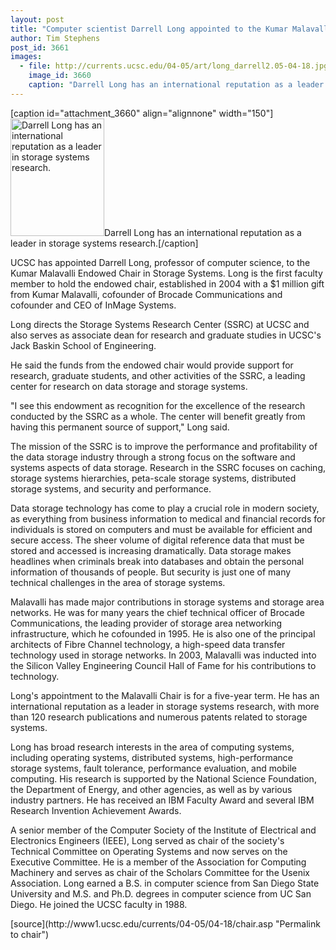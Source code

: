 ```yaml
---
layout: post
title: "Computer scientist Darrell Long appointed to the Kumar Malavalli Endowed Chair in Storage Systems"
author: Tim Stephens
post_id: 3661
images:
  - file: http://currents.ucsc.edu/04-05/art/long_darrell2.05-04-18.jpg
    image_id: 3660
    caption: "Darrell Long has an international reputation as a leader in storage systems research."
---
```


[caption id="attachment_3660" align="alignnone" width="150"]<a href="http://localhost/mysite/wp-content/uploads/2005/04/long_darrell2.05-04-18.jpg"><img class="size-full wp-image-3660" src="http://localhost/mysite/wp-content/uploads/2005/04/long_darrell2.05-04-18.jpg" alt="Darrell Long has an international reputation as a leader in storage systems research." width="150" height="188" /></a>Darrell Long has an international reputation as a leader in storage systems research.[/caption]
<a name="content" id="content"></a>
<p>
  UCSC has appointed Darrell Long, professor of computer science, to the Kumar Malavalli Endowed Chair in Storage Systems. Long is the first faculty member to hold the endowed chair, established in 2004 with a $1 million gift from Kumar Malavalli, cofounder of Brocade Communications and cofounder and CEO of InMage Systems.
</p>
<p>
  Long directs the Storage Systems Research Center (SSRC) at UCSC and also serves as associate dean for research and graduate studies in UCSC's Jack Baskin School of Engineering.
</p>
<p>
  He said the funds from the endowed chair would provide support for research, graduate students, and other activities of the SSRC, a leading center for research on data storage and storage systems.<br>
</p>
<p>
  "I see this endowment as recognition for the excellence of the research conducted by the SSRC as a whole. The center will benefit greatly from having this permanent source of support," Long said.<br>
</p>
<p>
  The mission of the SSRC is to improve the performance and profitability of the data storage industry through a strong focus on the software and systems aspects of data storage. Research in the SSRC focuses on caching, storage systems hierarchies, peta-scale storage systems, distributed storage systems, and security and performance.<br>
</p>
<p>
  Data storage technology has come to play a crucial role in modern society, as everything from business information to medical and financial records for individuals is stored on computers and must be available for efficient and secure access. The sheer volume of digital reference data that must be stored and accessed is increasing dramatically. Data storage makes headlines when criminals break into databases and obtain the personal information of thousands of people. But security is just one of many technical challenges in the area of storage systems.<br>
</p>
<p>
  Malavalli has made major contributions in storage systems and storage area networks. He was for many years the chief technical officer of Brocade Communications, the leading provider of storage area networking infrastructure, which he cofounded in 1995. He is also one of the principal architects of Fibre Channel technology, a high-speed data transfer technology used in storage networks. In 2003, Malavalli was inducted into the Silicon Valley Engineering Council Hall of Fame for his contributions to technology.<br>
</p>
<p>
  Long's appointment to the Malavalli Chair is for a five-year term. He has an international reputation as a leader in storage systems research, with more than 120 research publications and numerous patents related to storage systems.<br>
</p>
<p>
  Long has broad research interests in the area of computing systems, including operating systems, distributed systems, high-performance storage systems, fault tolerance, performance evaluation, and mobile computing. His research is supported by the National Science Foundation, the Department of Energy, and other agencies, as well as by various industry partners. He has received an IBM Faculty Award and several IBM Research Invention Achievement Awards.<br>
</p>
<p>
  A senior member of the Computer Society of the Institute of Electrical and Electronics Engineers (IEEE), Long served as chair of the society's Technical Committee on Operating Systems and now serves on the Executive Committee. He is a member of the Association for Computing Machinery and serves as chair of the Scholars Committee for the Usenix Association. Long earned a B.S. in computer science from San Diego State University and M.S. and Ph.D. degrees in computer science from UC San Diego. He joined the UCSC faculty in 1988.<br>
</p>
[source](http://www1.ucsc.edu/currents/04-05/04-18/chair.asp "Permalink to chair")
